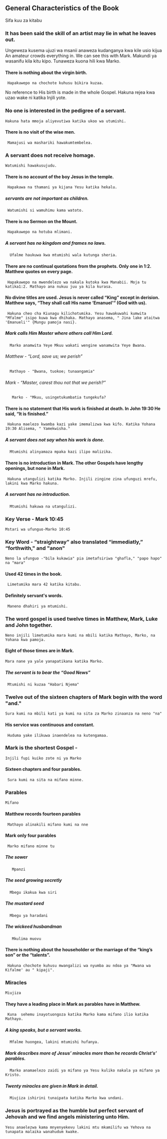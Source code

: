 ## General Characteristics of the Book
   Sifa kuu za kitabu
### It has been said the skill of an artist may lie in what he leaves out.
   Ungeweza kusema ujuzi wa msanii anaweza kudanganya kwa kile usio kijua
An amateur crowds everything in. We can see this with Mark.
Makundi ya wasanifu kila kitu kipo. Tunaweza kuona hili kwa Marko.
#### There is nothing about the virgin birth. 
     Hapakuwepo na chochote kuhusu bikira kuzaa.
No reference to His birth is made in the whole Gospel.
Hakuna rejea kwa uzao wake ni katika Injili yote.
### No one is interested in the pedigree of a servant.
    Hakuna hata mmoja aliyevutiwa katika ukoo wa utumishi.
#### There is no visit of the wise men.
     Mamajusi wa mashariki hawakumtembelea.
### A servant does not receive homage.
    Watumishi hawakusujudu.
#### There is no account of the boy Jesus in the temple.
     Hapakuwa na thamani ya kijana Yesu katika hekalu.
##### servants are not important as children.
     Watumishi si wamuhimu kama watoto.
#### There is no Sermon on the Mount.
     Hapakuwepo na hotuba mlimani.
##### A servant has no kingdom and frames no laws.
      Ufalme haukuwa kwa mtumishi wala kutunga sheria.
#### There are no continual quotations from the prophets. Only one in 1:2. Matthew quotes on every page.
     Hapakuwepo na mwendelezo wa nakala kutoka kwa Manabii. Moja tu katika1:2. Mathayo ana nukuu juu ya kila kurasa.
#### No divine titles are used. Jesus is never called “King” except in derision.  Matthew says, “They shall call His name ‘Emanuel’“ (God with us).
     Hakuna cheo cha Kiunagu kilichotumika. Yesu hawakuwahi kumwita "Mfalme" isipo kuwa kwa dhihaka. Mathayo anasema, " Jina lake ataitwa 'Emanueli'" {Mungu pamoja nasi}.
##### Mark calls Him Master where others call Him Lord.
      Marko anamwita Yeye Mkuu wakati wengine wanamwita Yeye Bwana.
###### Matthew - “Lord, save us; we perish”
      Mathayo - "Bwana, tuokoe; tunaangamia"
###### Mark - “Master, carest thou not that we perish?”
       Marko - "Mkuu, usingetukumbatia tungekufa?
#### There is no statement that His work is finished at death. In John 19:30 He said, “It is finished.”
     Hakuna maelezo kwamba kazi yake imemalizwa kwa kifo. Katika Yohana 19:30 Alisema, " Yamekwisha."
##### A servant does not say when his work is done.
      Mtumishi alinyamaza mpaka kazi ilipo malizika.
#### There is no introduction in Mark. The other Gospels have lengthy openings, but none in Mark.
     Hakuna utangulizi katika Marko. Injili zingine zina ufunguzi mrefu, lakini kwa Marko hakuna. 
##### A servant has no introduction.
      Mtumishi hakuwa na utangulizi.
### Key Verse - Mark 10:45
    Mstari wa ufunguo-Marko 10:45
### Key Word - “straightway” also translated “immediatly,” “forthwith," and "anon"
    Neno la ufunguo -"bila kukawia" pia imetafsiriwa "ghafla," "papo hapo" na "mara"
#### Used 42 times in the book.
     Limetumika mara 42 katika kitabu.
#### Definitely servant's words.
     Maneno dhahiri ya mtumishi.
### The word gospel is used twelve times in Matthew, Mark, Luke and John together.
    Neno injili limetumika mara kumi na mbili katika Mathayo, Marko, na Yohana kwa pamoja.  
#### Eight of those times are in Mark.
    Mara nane ya yale yanapatikana katika Marko.
##### The servant is to bear the “Good News”
     Mtumishi ni kuzaa "Habari Njema"
### Twelve out of the sixteen chapters of Mark begin with the word "and."
    Sura kumi na mbili kati ya kumi na sita za Marko zinaanza na neno "na"
#### His service was continuous and constant.
     Huduma yake ilikuwa inaendelea na kutengamaa.
### Mark is the shortest Gospel -
    Injili fupi kuiko zote ni ya Marko
#### Sixteen chapters and four parables.
     Sura kumi na sita na mifano minne.
### Parables
    Mifano
#### Matthew records fourteen parables
     Mathayo alinakili mifano kumi na nne
####  Mark only four parables
     Marko mifano minne tu
##### The sower
       Mpanzi      
##### The seed growing secretly
      Mbegu ikakua kwa siri
##### The mustard seed
      Mbegu ya haradani
##### The wickeed husbandman
       Mkulima muovu
#### There is nothing about the householder or the marriage of the “king’s son” or the “talents”.
     Hakuna chochote kuhusu mwangalizi wa nyumba au ndoa ya "Mwana wa Kifalme' au " kipaji".
### Miracles
    Miujiza
#### They have a leading place in Mark as parables have in Matthew.
     Kuna  sehemu inayotuongoza katika Marko kama mifano ilio katika Mathayo.
##### A king speaks, but a servant works.
      Mfalme huongea, lakini mtumishi hufanya.
#####  Mark describes more of Jesus’ miracles more than he records Christ’s’ parables.
      Marko anamaelezo zaidi ya mifano ya Yesu kuliko nakala ya mifano ya Kristo.
##### Twenty miracles are given in Mark in detail.
      Miujiza ishirini tunaipata katika Marko kwa undani.
### Jesus is portrayed as the humble but perfect servant of Jehovah and we find angels ministering unto Him.
    Yesu anaelezwa kama mnyenyekevu lakini mtu mkamilifu wa Yehova na tunapata malaika wanahudum kwake. 